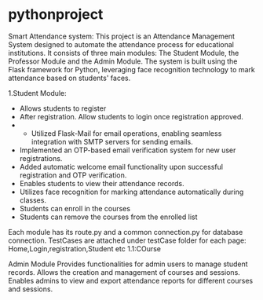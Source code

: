 # pythonproject
Smart Attendance system:
This project is an Attendance Management System designed to automate the attendance process for educational institutions. It consists of three main modules: The Student Module, the Professor Module and the Admin Module. The system is built using the Flask framework for Python, leveraging face recognition technology to mark attendance based on students' faces.

1.Student Module:
- Allows students to register 
- After registration. Allow students to login once registration approved.
- - Utilized Flask-Mail for email operations, enabling seamless integration with SMTP servers for sending emails.
- Implemented an OTP-based email verification system for new user registrations.
- Added automatic welcome email functionality upon successful registration and OTP verification. 
- Enables students to view their attendance records.
- Utilizes face recognition for marking attendance automatically during classes.
- Students can enroll in the courses
- Students can remove the courses from the enrolled list


Each module has its route.py and a common connection.py for database connection.
TestCases are attached under testCase folder for each page: Home,Login,registration,Student etc
1.1:COurse

Admin Module
Provides functionalities for admin users to manage student records.
Allows the creation and management of courses and sessions.
Enables admins to view and export attendance reports for different courses and sessions.
 